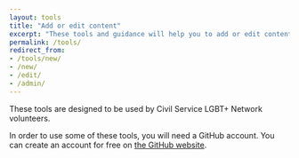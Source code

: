 ```yaml
---
layout: tools
title: "Add or edit content"
excerpt: "These tools and guidance will help you to add or edit content on the Civil Service LGBT+ Network website."
permalink: /tools/
redirect_from:
- /tools/new/
- /new/
- /edit/
- /admin/
---
```


These tools are designed to be used by Civil Service LGBT+ Network volunteers.

In order to use some of these tools, you will need a GitHub account. You can create an account for free on [the GitHub website](https://www.github.com).